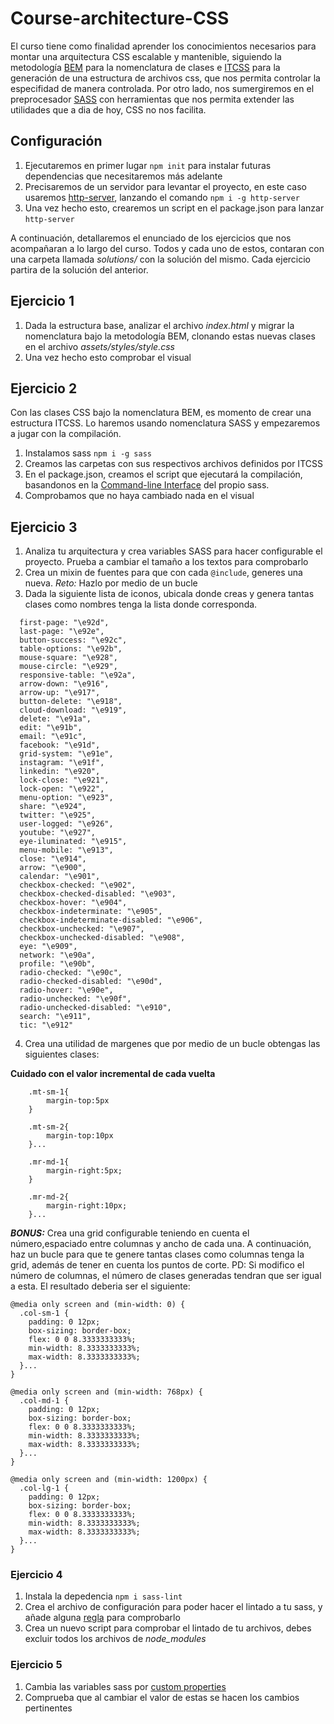 # Course-architecture-CSS

El curso tiene como finalidad aprender los conocimientos necesarios para montar una arquitectura CSS escalable y mantenible, siguiendo 
la metodología [BEM](http://getbem.com/) para la nomenclatura de clases e [ITCSS](https://www.xfive.co/blog/itcss-scalable-maintainable-css-architecture/) para la generación de una estructura de archivos css, que nos permita controlar la especifidad de manera controlada. Por otro lado, nos sumergiremos en el preprocesador [SASS](https://sass-lang.com/) con herramientas que nos permita extender las utilidades que a dia de hoy, CSS no nos facilita.
 
## Configuración 
1. Ejecutaremos en primer lugar `npm init` para instalar futuras dependencias que necesitaremos más adelante
2. Precisaremos de un servidor para levantar el proyecto, en este caso usaremos [http-server](https://www.npmjs.com/package/http-server),   lanzando el comando `npm i -g http-server`
3. Una vez hecho esto, crearemos un script en el package.json para lanzar `http-server`

A continuación, detallaremos el enunciado de los ejercicios que nos acompañaran a lo largo del curso. Todos y cada uno de estos, contaran con una carpeta llamada _solutions/_ con la solución del mismo. Cada ejercicio partira de la solución del anterior.

## Ejercicio 1
1. Dada la estructura base, analizar el archivo _index.html_ y migrar la nomenclatura bajo la metodología BEM, clonando estas nuevas clases en el archivo _assets/styles/style.css_
2. Una vez hecho esto comprobar el visual

## Ejercicio 2
Con las clases CSS bajo la nomenclatura BEM, es momento de crear una estructura ITCSS. Lo haremos usando nomenclatura SASS y empezaremos a jugar con la compilación.
1. Instalamos sass `npm i -g sass`
2. Creamos las carpetas con sus respectivos archivos definidos por ITCSS
3. En el package.json, creamos el script que ejecutará la compilación, basandonos en la [Command-line Interface](https://sass-lang.com/documentation/cli/dart-sass) del propio sass.
4. Comprobamos que no haya cambiado nada en el visual

## Ejercicio 3
1. Analiza tu arquitectura y crea variables SASS para hacer configurable el proyecto. Prueba a cambiar el tamaño a los textos para comprobarlo
2. Crea un mixin de fuentes para que con cada `@include`, generes una nueva. _Reto:_ Hazlo por medio de un bucle
3. Dada la siguiente lista de iconos, ubicala donde creas y genera tantas clases como nombres tenga la lista donde corresponda.
~~~
  first-page: "\e92d",
  last-page: "\e92e",
  button-success: "\e92c",
  table-options: "\e92b",
  mouse-square: "\e928",
  mouse-circle: "\e929",
  responsive-table: "\e92a",
  arrow-down: "\e916",
  arrow-up: "\e917",
  button-delete: "\e918",
  cloud-download: "\e919",
  delete: "\e91a",
  edit: "\e91b",
  email: "\e91c",
  facebook: "\e91d",
  grid-system: "\e91e",
  instagram: "\e91f",
  linkedin: "\e920",
  lock-close: "\e921",
  lock-open: "\e922",
  menu-option: "\e923",
  share: "\e924",
  twitter: "\e925",
  user-logged: "\e926",
  youtube: "\e927",
  eye-iluminated: "\e915",
  menu-mobile: "\e913",
  close: "\e914",
  arrow: "\e900",
  calendar: "\e901",
  checkbox-checked: "\e902",
  checkbox-checked-disabled: "\e903",
  checkbox-hover: "\e904",
  checkbox-indeterminate: "\e905",
  checkbox-indeterminate-disabled: "\e906",
  checkbox-unchecked: "\e907",
  checkbox-unchecked-disabled: "\e908",
  eye: "\e909",
  network: "\e90a",
  profile: "\e90b",
  radio-checked: "\e90c",
  radio-checked-disabled: "\e90d",
  radio-hover: "\e90e",
  radio-unchecked: "\e90f",
  radio-unchecked-disabled: "\e910",
  search: "\e911",
  tic: "\e912"
~~~
4. Crea una utilidad de margenes que por medio de un bucle obtengas las siguientes clases:

**Cuidado con el valor incremental de cada vuelta**
~~~
    .mt-sm-1{
        margin-top:5px
    }

    .mt-sm-2{
        margin-top:10px
    }...

    .mr-md-1{
        margin-right:5px;
    }

    .mr-md-2{
        margin-right:10px;
    }...
~~~
**_BONUS:_** Crea una grid configurable teniendo en cuenta el número,espaciado entre columnas y ancho de cada una. A continuación, haz un bucle para que te genere tantas clases como columnas tenga la grid, además de tener en cuenta los puntos de corte. PD: Si modifico el número de columnas, el número de clases generadas tendran que ser igual a esta. El resultado deberia ser el siguiente:
~~~
@media only screen and (min-width: 0) {
  .col-sm-1 {
    padding: 0 12px;
    box-sizing: border-box;
    flex: 0 0 8.3333333333%;
    min-width: 8.3333333333%;
    max-width: 8.3333333333%;
  }...
}

@media only screen and (min-width: 768px) {
  .col-md-1 {
    padding: 0 12px;
    box-sizing: border-box;
    flex: 0 0 8.3333333333%;
    min-width: 8.3333333333%;
    max-width: 8.3333333333%;
  }...
}

@media only screen and (min-width: 1200px) {
  .col-lg-1 {
    padding: 0 12px;
    box-sizing: border-box;
    flex: 0 0 8.3333333333%;
    min-width: 8.3333333333%;
    max-width: 8.3333333333%;
  }...
}
~~~

### Ejercicio 4
1. Instala la depedencia `npm i sass-lint`
2. Crea el archivo de configuración para poder hacer el lintado a tu sass, y añade alguna [regla](https://github.com/sasstools/sass-lint/tree/master/docs/rules) para comprobarlo
3. Crea un nuevo script para comprobar el lintado de tu archivos, debes excluir todos los archivos de _node_modules_

### Ejercicio 5
1. Cambia las variables sass por [custom properties](https://drafts.csswg.org/css-variables/#defining-variables)
2. Comprueba que al cambiar el valor de estas se hacen los cambios pertinentes